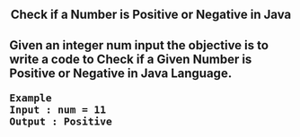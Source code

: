 <h2 align="center">Check if a Number is Positive or Negative in Java<h2/>

Given an integer num input the objective is to write a code to Check if a Given Number is Positive or Negative in Java Language.

```
Example
Input : num = 11
Output : Positive
```

